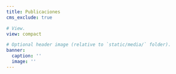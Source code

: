 ```yaml
---
title: Publicaciones
cms_exclude: true

# View.
view: compact

# Optional header image (relative to `static/media/` folder).
banner:
  caption: ''
  image: ''
---
```

